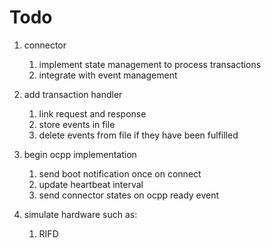 # Todo

1. connector
    1. implement state management to process transactions
    2. integrate with event management

2. add transaction handler
    1. link request and response
    2. store events in file
    3. delete events from file if they have been fulfilled

3. begin ocpp implementation
    1. send boot notification once on connect
    2. update heartbeat interval
    3. send connector states on ocpp ready event

4. simulate hardware such as:
    1. RIFD

